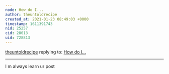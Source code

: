 ```yaml
---
node: How do I...
author: theuntoldrecipe
created_at: 2021-01-23 08:49:03 +0000
timestamp: 1611391743
nid: 25257
cid: 28013
uid: 728813
---
```




[theuntoldrecipe](../profile/theuntoldrecipe) replying to: [How do I...](../notes/akhila/12-15-2020/how-do-i)

----
I m always learn ur post